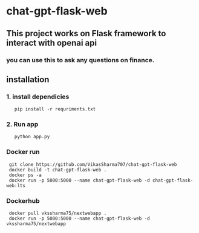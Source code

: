 # chat-gpt-flask-web
## This project works on Flask framework to interact with openai api 
### you can use this to ask any questions on finance.

## installation 
### 1. install dependicies
       pip install -r requriments.txt
### 2. Run app
       python app.py
       
 ### Docker run
     git clone https://github.com/VikasSharma707/chat-gpt-flask-web
     docker build -t chat-gpt-flask-web .
     docker ps -a
     docker run -p 5000:5000 --name chat-gpt-flask-web -d chat-gpt-flask-web:lts
     
 ### Dockerhub
     docker pull vkssharma75/nextwebapp .
     docker run -p 5000:5000 --name chat-gpt-flask-web -d vkssharma75/nextwebapp 
